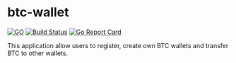 # btc-wallet

[![GO](https://img.shields.io/github/go-mod/go-version/obalunenko/btc-wallet)](https://golang.org/doc/devel/release.html)
[![Build Status](https://travis-ci.com/obalunenko/btc-wallet.svg?branch=master)](https://travis-ci.com/obalunenko/btc-wallet)
[![Go Report Card](https://goreportcard.com/badge/github.com/obalunenko/btc-wallet)](https://goreportcard.com/report/github.com/obalunenko/btc-wallet)

This application allow users to register, create own BTC wallets and transfer BTC to other wallets.
